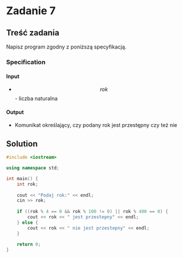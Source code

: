 # Zadanie 7

## Treść zadania

Napisz program zgodny z poniższą specyfikacją.

### Specification

#### Input

* $$rok$$ - liczba naturalna

#### Output

* Komunikat określający, czy podany rok jest przestępny czy też nie

## Solution

```cpp
#include <iostream>

using namespace std;

int main() {
    int rok;
    
    cout << "Podaj rok:" << endl;
    cin >> rok;
    
    if ((rok % 4 == 0 && rok % 100 != 0) || rok % 400 == 0) {
        cout << rok << " jest przestepny" << endl;
    } else {
        cout << rok << " nie jest przestepny" << endl;
    }
    
    return 0;
}
```
